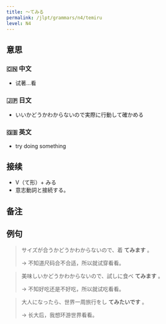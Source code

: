 ```yaml
---
title: 〜てみる
permalink: /jlpt/grammars/n4/temiru
level: N4
---
```


## 意思

### 🇨🇳 中文

- 试著…看

### 🇯🇵 日文

- いいかどうかわからないので実際に行動して確かめる

### 🇬🇧 英文

- try doing something

## 接续

- V（て形）+ みる
- 意志動詞と接続する。

## 备注


## 例句

> サイズが合うかどうかわからないので、着 **てみます** 。
>
> → 不知道尺码合不合适，所以就试穿看看。

> 美味しいかどうかわからないので、試しに食べ **てみます** 。
>
> → 不知好吃还是不好吃，所以就试吃看看。

> 大人になったら、世界一周旅行をし **てみたいです** 。
>
> → 长大后，我想环游世界看看。

